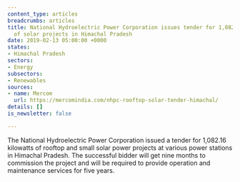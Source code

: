 ```yaml
---
content_type: articles
breadcrumbs: articles
title: National Hydroelectric Power Corporation issues tender for 1,082.16 kilowatts
  of solar projects in Himachal Pradesh
date: 2019-02-13 05:00:00 +0000
states:
- Himachal Pradesh
sectors:
- Energy
subsectors:
- Renewables
sources:
- name: Mercom
  url: https://mercomindia.com/nhpc-rooftop-solar-tender-himachal/
details: []
is_newsletter: false

---
```

The National Hydroelectric Power Corporation issued a tender for 1,082.16 kilowatts of rooftop and small solar power projects at various power stations in Himachal Pradesh. The successful bidder will get nine months to commission the project and will be required to provide operation and maintenance services for five years.
